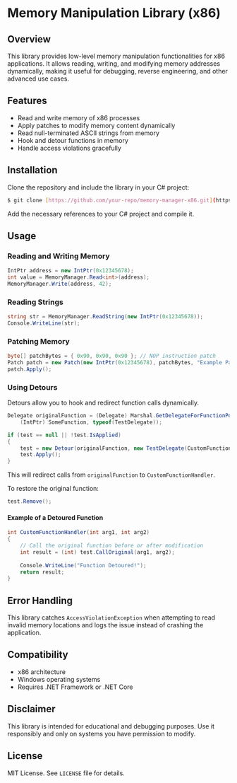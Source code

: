 # Memory Manipulation Library (x86)

## Overview

This library provides low-level memory manipulation functionalities for x86 applications. It allows reading, writing, and modifying memory addresses dynamically, making it useful for debugging, reverse engineering, and other advanced use cases.

## Features

- Read and write memory of x86 processes
- Apply patches to modify memory content dynamically
- Read null-terminated ASCII strings from memory
- Hook and detour functions in memory
- Handle access violations gracefully

## Installation

Clone the repository and include the library in your C# project:

```sh
$ git clone [https://github.com/your-repo/memory-manager-x86.git](https://github.com/TechMecca/Basic-Memory-Library.git)
```

Add the necessary references to your C# project and compile it.

## Usage

### Reading and Writing Memory

```csharp
IntPtr address = new IntPtr(0x12345678);
int value = MemoryManager.Read<int>(address);
MemoryManager.Write(address, 42);
```

### Reading Strings

```csharp
string str = MemoryManager.ReadString(new IntPtr(0x12345678));
Console.WriteLine(str);
```

### Patching Memory

```csharp
byte[] patchBytes = { 0x90, 0x90, 0x90 }; // NOP instruction patch
Patch patch = new Patch(new IntPtr(0x12345678), patchBytes, "Example Patch");
patch.Apply();
```

### Using Detours

Detours allow you to hook and redirect function calls dynamically.

```csharp
Delegate originalFunction = (Delegate) Marshal.GetDelegateForFunctionPointer(
    (IntPtr) SomeFunction, typeof(TestDelegate));

if (test == null || !test.IsApplied)
{
    test = new Detour(originalFunction, new TestDelegate(CustomFunctionHandler), "TestDetour");
    test.Apply();
}
```

This will redirect calls from `originalFunction` to `CustomFunctionHandler`.

To restore the original function:

```csharp
test.Remove();
```

#### Example of a Detoured Function

```csharp
int CustomFunctionHandler(int arg1, int arg2)
{
    // Call the original function before or after modification
    int result = (int) test.CallOriginal(arg1, arg2);
    
    Console.WriteLine("Function Detoured!");
    return result;
}
```

## Error Handling

This library catches `AccessViolationException` when attempting to read invalid memory locations and logs the issue instead of crashing the application.

## Compatibility

- x86 architecture
- Windows operating systems
- Requires .NET Framework or .NET Core

## Disclaimer

This library is intended for educational and debugging purposes. Use it responsibly and only on systems you have permission to modify.

## License

MIT License. See `LICENSE` file for details.

